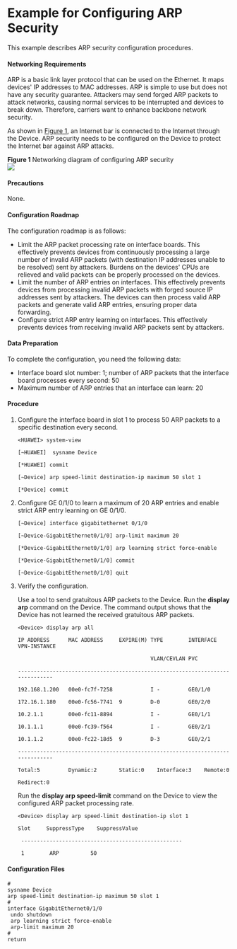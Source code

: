 Example for Configuring ARP Security
====================================

This example describes ARP security configuration procedures.

#### Networking Requirements

ARP is a basic link layer protocol that can be used on the Ethernet. It maps devices' IP addresses to MAC addresses. ARP is simple to use but does not have any security guarantee. Attackers may send forged ARP packets to attack networks, causing normal services to be interrupted and devices to break down. Therefore, carriers want to enhance backbone network security.

As shown in [Figure 1](#EN-US_TASK_0172371911__fig_dc_vrp_arp_cfg_201901), an Internet bar is connected to the Internet through the Device. ARP security needs to be configured on the Device to protect the Internet bar against ARP attacks.

**Figure 1** Networking diagram of configuring ARP security  
![](images/fig_dc_vrp_arp_cfg_201901.png)  


#### Precautions

None.


#### Configuration Roadmap

The configuration roadmap is as follows:

* Limit the ARP packet processing rate on interface boards. This effectively prevents devices from continuously processing a large number of invalid ARP packets (with destination IP addresses unable to be resolved) sent by attackers. Burdens on the devices' CPUs are relieved and valid packets can be properly processed on the devices.
* Limit the number of ARP entries on interfaces. This effectively prevents devices from processing invalid ARP packets with forged source IP addresses sent by attackers. The devices can then process valid ARP packets and generate valid ARP entries, ensuring proper data forwarding.
* Configure strict ARP entry learning on interfaces. This effectively prevents devices from receiving invalid ARP packets sent by attackers.

#### Data Preparation

To complete the configuration, you need the following data:

* Interface board slot number: 1; number of ARP packets that the interface board processes every second: 50
* Maximum number of ARP entries that an interface can learn: 20

#### Procedure

1. Configure the interface board in slot 1 to process 50 ARP packets to a specific destination every second.
   
   
   ```
   <HUAWEI> system-view
   ```
   ```
   [~HUAWEI]  sysname Device
   ```
   ```
   [*HUAWEI] commit
   ```
   ```
   [~Device] arp speed-limit destination-ip maximum 50 slot 1
   ```
   ```
   [*Device] commit
   ```
2. Configure GE 0/1/0 to learn a maximum of 20 ARP entries and enable strict ARP entry learning on GE 0/1/0.
   
   
   ```
   [~Device] interface gigabitethernet 0/1/0
   ```
   ```
   [~Device-GigabitEthernet0/1/0] arp-limit maximum 20
   ```
   ```
   [*Device-GigabitEthernet0/1/0] arp learning strict force-enable
   ```
   ```
   [*Device-GigabitEthernet0/1/0] commit
   ```
   ```
   [~Device-GigabitEthernet0/1/0] quit
   ```
3. Verify the configuration.
   
   
   
   Use a tool to send gratuitous ARP packets to the Device. Run the **display arp** command on the Device. The command output shows that the Device has not learned the received gratuitous ARP packets.
   
   ```
   <Device> display arp all
   ```
   ```
   IP ADDRESS      MAC ADDRESS     EXPIRE(M) TYPE        INTERFACE   VPN-INSTANCE
   ```
   ```
                                             VLAN/CEVLAN PVC
   ```
   ```
   ------------------------------------------------------------------------------
   ```
   ```
   192.168.1.200   00e0-fc7f-7258            I -         GE0/1/0
   ```
   ```
   172.16.1.180    00e0-fc56-7741  9         D-0         GE0/2/0
   ```
   ```
   10.2.1.1        00e0-fc11-8894            I -         GE0/1/1
   ```
   ```
   10.1.1.1        00e0-fc39-f564            I -         GE0/2/1
   ```
   ```
   10.1.1.2        00e0-fc22-18d5  9         D-3         GE0/2/1
   ```
   ```
   ------------------------------------------------------------------------------
   ```
   ```
   Total:5         Dynamic:2       Static:0    Interface:3    Remote:0
   ```
   ```
   Redirect:0
   ```
   
   Run the **display arp speed-limit** command on the Device to view the configured ARP packet processing rate.
   
   ```
   <Device> display arp speed-limit destination-ip slot 1
   ```
   ```
   Slot     SuppressType    SuppressValue
   ```
   ```
    ---------------------------------------------------
   ```
   ```
    1        ARP          50
   ```

#### Configuration Files

```
#
sysname Device
arp speed-limit destination-ip maximum 50 slot 1 
#
interface GigabitEthernet0/1/0
 undo shutdown
 arp learning strict force-enable
 arp-limit maximum 20 
#
return
```